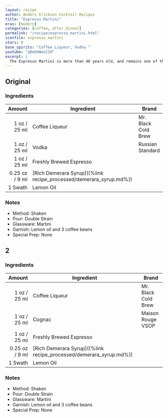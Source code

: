 ```yaml
---
layout: recipe
author: Anders Erickson Cocktail Recipes
title: "Espresso Martini"
eras: [modern]
categories: [coffee, after_dinner]
permalink: "/recipe/espresso_martini.html"
iconfile: espresso_martini
stars: 0
base_spirits: "Coffee Liqueur, Vodka "
youtube: "q0ebbWwoI10"
excerpt: |
  The Espresso Martini is more than 40 years old, and remains one of the most popular cocktails in existence today. Discover why this simple combination of vodka, espresso, and coffee liqueur still works.
---
```


## Original

### Ingredients

|  Amount | Ingredient                                               | Brand               |
| ------: | -------------------------------------------------------- | ------------------- |
|    1 oz / 25 ml | Coffee Liqueur                                           | Mr. Black Cold Brew |
|    1 oz / 25 ml | Vodka                                                    | Russian Standard    |
|    1 oz / 25 ml | Freshly Brewed Espresso                                  |
| 0.25 oz / 9 ml | [Rich Demerara Syrup]({%link recipe_processed/demerara_syrup.md%}) |
| 1 Swath | Lemon Oil                                                |

### Notes

- Method: Shaken
- Pour: Double Strain
- Glassware: Martini
- Garnish: Lemon oil and 3 coffee beans
- Special Prep: None

## 2

### Ingredients

|  Amount | Ingredient                                               | Brand               |
| ------: | -------------------------------------------------------- | ------------------- |
|    1 oz / 25 ml | Coffee Liqueur                                           | Mr. Black Cold Brew |
|    1 oz / 25 ml | Cognac                                                   | Maison Rouge VSOP   |
|    1 oz / 25 ml | Freshly Brewed Espresso                                  |
| 0.25 oz / 9 ml | [Rich Demerara Syrup]({%link recipe_processed/demerara_syrup.md%}) |
| 1 Swath | Lemon Oil                                                |

### Notes

- Method: Shaken
- Pour: Double Strain
- Glassware: Martini
- Garnish: Lemon oil and 3 coffee beans
- Special Prep: None
